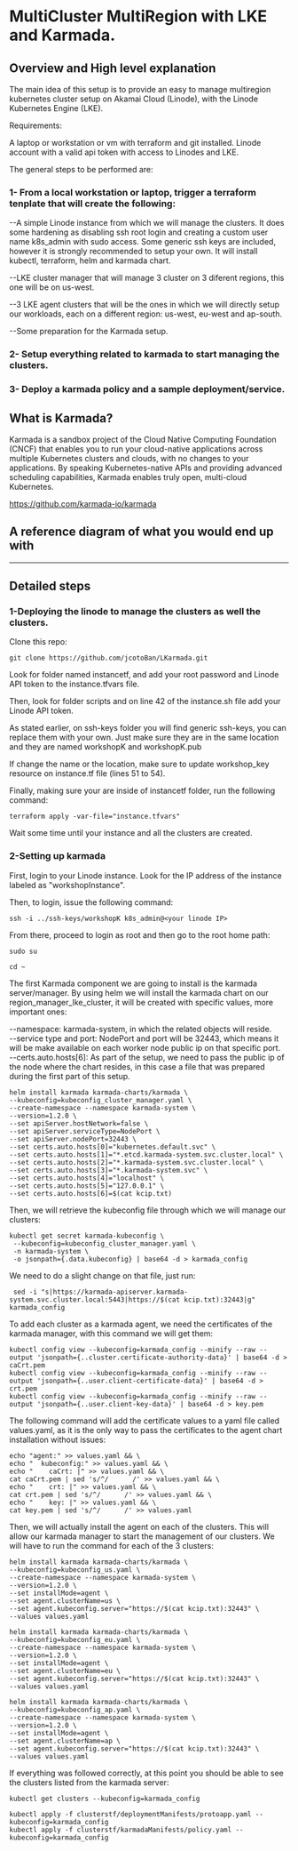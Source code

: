 MultiCluster MultiRegion with LKE and Karmada.
======================

## Overview and High level explanation

The main idea of this setup is to provide an easy to manage multiregion kubernetes cluster setup on Akamai Cloud (Linode), with the Linode Kubernetes Engine (LKE).


Requirements:

A laptop or workstation or vm with terraform and git installed.
Linode account with a valid api token with access to Linodes and LKE.


The general steps to be performed are:

### 1- From a local workstation or laptop, trigger a terraform tenplate that will create the following:  

--A simple Linode instance from which we will manage the clusters. It does some hardening as disabling ssh root login and creating a custom user name k8s_admin with sudo access. Some generic ssh keys are included, however it is strongly recommended to setup your own. It will install kubectl, terraform, helm and karmada chart.  

--LKE cluster manager that will manage 3 cluster on 3 diferent regions, this one will be on us-west.  

--3 LKE agent clusters that will be the ones in which we will directly setup our workloads, each on a different region: us-west, eu-west and ap-south.  

--Some preparation for the Karmada setup.  

### 2- Setup everything related to karmada to start managing the clusters.

### 3- Deploy a karmada policy and a sample deployment/service.


## What is Karmada?

Karmada is a sandbox project of the Cloud Native Computing Foundation (CNCF) that enables you to run your cloud-native applications across multiple Kubernetes clusters and clouds, with no changes to your applications. By speaking Kubernetes-native APIs and providing advanced scheduling capabilities, Karmada enables truly open, multi-cloud Kubernetes.

https://github.com/karmada-io/karmada


## A reference diagram of what you would end up with

-----

## Detailed steps

### 1-Deploying the linode to manage the clusters as well the clusters.

Clone this repo:

```
git clone https://github.com/jcotoBan/LKarmada.git
```

Look for folder named instancetf, and add your root password and Linode API token to the instance.tfvars file.

Then, look for folder scripts and on line 42 of the instance.sh file add your Linode API token. 

As stated earlier, on ssh-keys folder you will find generic ssh-keys, you can replace them with your own. Just make sure they are in the same location and they are named workshopK and workshopK.pub

If change the name or the location, make sure to update workshop_key resource on instance.tf file (lines 51 to 54).

Finally, making sure your are inside of instancetf folder, run the following command:

```
terraform apply -var-file="instance.tfvars"
```

Wait some time until your instance and all the clusters are created.

### 2-Setting up karmada

First, login to your Linode instance. Look for the IP address of the instance labeled as "workshopInstance".  

Then, to login, issue the following command:

```
ssh -i ../ssh-keys/workshopK k8s_admin@<your linode IP>
```

From there, proceed to login as root and then go to the root home path:

```
sudo su
```

```
cd ~
```
The first Karmada component we are going to install is the karmada server/manager. By using helm we will install the karmada chart on our region_manager_lke_cluster, it will be created with specific values, more important ones:

--namespace: karmada-system, in which the related objects will reside.  
--service type and port: NodePort and port will be 32443, which means it will be make available on each worker node public ip on that specific port.  
--certs.auto.hosts[6]: As part of the setup, we need to pass the public ip of the node where the chart resides, in this case a file that was prepared during the first part of this setup.

```
helm install karmada karmada-charts/karmada \
--kubeconfig=kubeconfig_cluster_manager.yaml \
--create-namespace --namespace karmada-system \
--version=1.2.0 \
--set apiServer.hostNetwork=false \
--set apiServer.serviceType=NodePort \
--set apiServer.nodePort=32443 \
--set certs.auto.hosts[0]="kubernetes.default.svc" \
--set certs.auto.hosts[1]="*.etcd.karmada-system.svc.cluster.local" \
--set certs.auto.hosts[2]="*.karmada-system.svc.cluster.local" \
--set certs.auto.hosts[3]="*.karmada-system.svc" \
--set certs.auto.hosts[4]="localhost" \
--set certs.auto.hosts[5]="127.0.0.1" \
--set certs.auto.hosts[6]=$(cat kcip.txt)
```

Then, we will retrieve the kubeconfig file through which we will manage our clusters:

```
kubectl get secret karmada-kubeconfig \
 --kubeconfig=kubeconfig_cluster_manager.yaml \
 -n karmada-system \
 -o jsonpath={.data.kubeconfig} | base64 -d > karmada_config
```

We need to do a slight change on that file, just run:

```
 sed -i "s|https://karmada-apiserver.karmada-system.svc.cluster.local:5443|https://$(cat kcip.txt):32443|g" karmada_config
```

To add each cluster as a karmada agent, we need the certificates of the karmada manager, with this command we will get them:

```
kubectl config view --kubeconfig=karmada_config --minify --raw --output 'jsonpath={..cluster.certificate-authority-data}' | base64 -d > caCrt.pem
kubectl config view --kubeconfig=karmada_config --minify --raw --output 'jsonpath={..user.client-certificate-data}' | base64 -d > crt.pem
kubectl config view --kubeconfig=karmada_config --minify --raw --output 'jsonpath={..user.client-key-data}' | base64 -d > key.pem
```

The following command will add the certificate values to a yaml file called values.yaml, as it is the only way to pass the certificates to the agent chart installation without issues:

```
echo "agent:" >> values.yaml && \
echo "  kubeconfig:" >> values.yaml && \
echo "    caCrt: |" >> values.yaml && \
cat caCrt.pem | sed 's/^/      /' >> values.yaml && \
echo "    crt: |" >> values.yaml && \
cat crt.pem | sed 's/^/      /' >> values.yaml && \
echo "    key: |" >> values.yaml && \
cat key.pem | sed 's/^/      /' >> values.yaml
```

Then, we will actually install the agent on each of the clusters. This will allow our karmada manager to start the management of our clusters. We will have to run the command for each of the 3 clusters:

```
helm install karmada karmada-charts/karmada \
--kubeconfig=kubeconfig_us.yaml \
--create-namespace --namespace karmada-system \
--version=1.2.0 \
--set installMode=agent \
--set agent.clusterName=us \
--set agent.kubeconfig.server="https://$(cat kcip.txt):32443" \
--values values.yaml
```

```
helm install karmada karmada-charts/karmada \
--kubeconfig=kubeconfig_eu.yaml \
--create-namespace --namespace karmada-system \
--version=1.2.0 \
--set installMode=agent \
--set agent.clusterName=eu \
--set agent.kubeconfig.server="https://$(cat kcip.txt):32443" \
--values values.yaml
```

```
helm install karmada karmada-charts/karmada \
--kubeconfig=kubeconfig_ap.yaml \
--create-namespace --namespace karmada-system \
--version=1.2.0 \
--set installMode=agent \
--set agent.clusterName=ap \
--set agent.kubeconfig.server="https://$(cat kcip.txt):32443" \
--values values.yaml
```

If everything was followed correctly, at this point you should be able to see the clusters listed from the karmada server:

```
kubectl get clusters --kubeconfig=karmada_config
```


```
kubectl apply -f clusterstf/deploymentManifests/protoapp.yaml --kubeconfig=karmada_config
kubectl apply -f clusterstf/karmadaManifests/policy.yaml --kubeconfig=karmada_config
```

